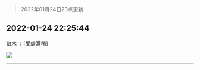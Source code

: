> 2022年01月24日23点更新
<link rel="stylesheet" href="https://cdn.jsdelivr.net/gh/taotie6/sampleJSON@main/css/photo_show.css">
<meta name="referrer" content="no-referrer" />


 ## 2022-01-24 22:25:44 

 [㪚木](https://www.coolapk.com/feed/33070564?shareKey=ODg5MmRlZDdiNmI0NjFlZWJlYWQ~) ：[受虐滑稽] 

<div class="album">
<img class="img-item" src="http://image.coolapk.com/feed/2022/0124/22/1081091_02c4a5a5_4343_7835_545@720x1429.jpeg" />
</div>

 ------- 

